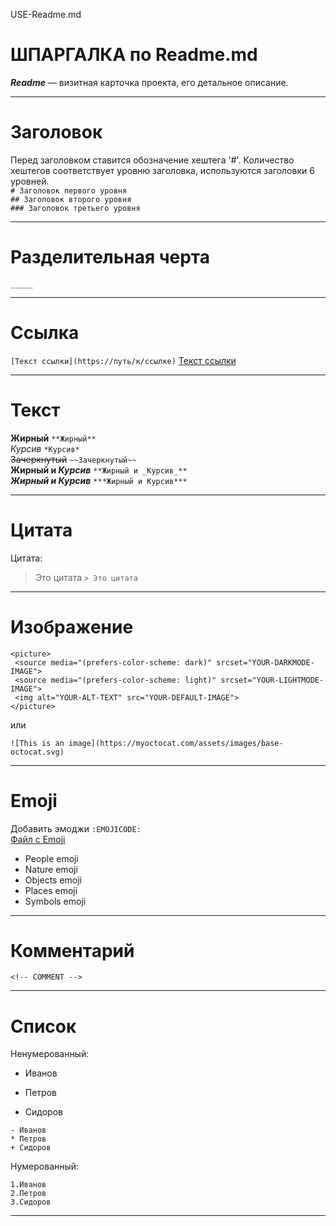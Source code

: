  USE-Readme.md

# ШПАРГАЛКА по Readme.md  

***Readme*** — визитная карточка проекта, его детальное описание.  
_____  
# Заголовок  
Перед заголовком ставится обозначение хештега '#'. Количество хештегов соответствует уровню заголовка, используются заголовки 6 уровней.  
`# Заголовок первого уровня`    
`## Заголовок второго уровня`   
`### Заголовок третьего уровня`   
_____  
# Разделительная черта    
`_____ `   
_____ 
# Ссылка 
`[Текст ссылки](https://путь/к/ссылке)` [Текст ссылки](https://путь/к/ссылке)  
_____
# Текст 
**Жирный**  `**Жирный**`     
*Курсив*   `*Курсив*`    
~~Зачеркнутый~~   `~~Зачеркнутый~~`      
**Жирный и _Курсив_**   `**Жирный и _Курсив_**`    
***Жирный и Курсив***   `***Жирный и Курсив***`  
_____
# Цитата  

Цитата:
> Это цитата `> Это цитата`

_____
# Изображение   
```
<picture>
 <source media="(prefers-color-scheme: dark)" srcset="YOUR-DARKMODE-IMAGE">    
 <source media="(prefers-color-scheme: light)" srcset="YOUR-LIGHTMODE-IMAGE">    
 <img alt="YOUR-ALT-TEXT" src="YOUR-DEFAULT-IMAGE">    
</picture>
``` 
или

```
![This is an image](https://myoctocat.com/assets/images/base-octocat.svg)  
```
_____
# Emoji
Добавить эмоджи `:EMOJICODE:`  
[Файл с Emoji](https://github.com/Dv-nn/USE-Readme.md/blob/main/emoji.md)
- People emoji  
- Nature emoji  
- Objects emoji  
- Places emoji  
- Symbols emoji  
_____  
# Комментарий
`<!-- COMMENT -->`
_____
# Список  
Ненумерованный:  
- Иванов  
* Петров  
+ Сидоров  
```
- Иванов  
* Петров  
+ Сидоров  
```
Нумерованный:    
```
1.Иванов  
2.Петров  
3.Сидоров  
```
_____







